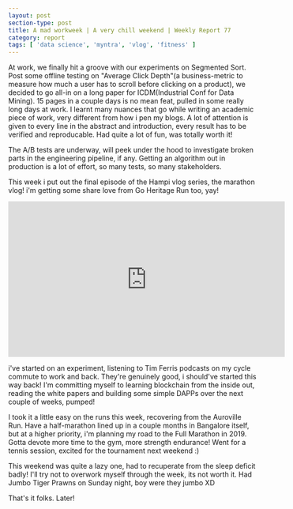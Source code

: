 ```yaml
---
layout: post
section-type: post
title: A mad workweek | A very chill weekend | Weekly Report 77
category: report
tags: [ 'data science', 'myntra', 'vlog', 'fitness' ]
---
```


At work, we finally hit a groove with our experiments on Segmented Sort. Post some offline testing on "Average Click Depth"(a business-metric to measure how much a user has to scroll before clicking on a product), we decided to go all-in on a long paper for ICDM(Industrial Conf for Data Mining). 15 pages in a couple days is no mean feat, pulled in some really long days at work. I learnt many nuances that go while writing an academic piece of work, very different from how i pen my blogs. A lot of attention is given to every line in the abstract and introduction, every result has to be verified and reproducable. Had quite a lot of fun, was totally worth it!

The A/B tests are underway, will peek under the hood to investigate broken parts in the engineering pipeline, if any. Getting an algorithm out in production is a lot of effort, so many tests, so many stakeholders. 

This week i put out the final episode of the Hampi vlog series, the marathon vlog! i'm getting some share love from Go Heritage Run too, yay!

<iframe width="560" height="315" src="https://www.youtube-nocookie.com/embed/ItbKiflqDS0" frameborder="0" allow="autoplay; encrypted-media" allowfullscreen></iframe>

i've started on an experiment, listening to Tim Ferris podcasts on my cycle commute to work and back. They're genuinely good, i should've started this way back! I'm committing myself to learning blockchain from the inside out, reading the white papers and building some simple DAPPs over the next couple of weeks, pumped!

I took it a little easy on the runs this week, recovering from the Auroville Run. Have a half-marathon lined up in a couple months in Bangalore itself, but at a higher priority, i'm planning my road to the Full Marathon in 2019. Gotta devote more time to the gym, more strength endurance! Went for a tennis session, excited for the tournament next weekend :) 

This weekend was quite a lazy one, had to recuperate from the sleep deficit badly! I'll try not to overwork myself through the week, its not worth it. Had Jumbo Tiger Prawns on Sunday night, boy were they jumbo XD

That's it folks. Later!
 